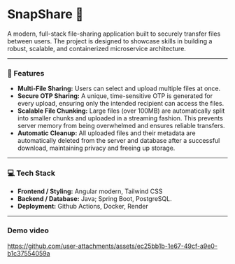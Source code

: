 # SnapShare 📁

A modern, full-stack file-sharing application built to securely transfer files between users. The project is designed to showcase skills in building a robust, scalable, and containerized microservice architecture.

---

### 🌟 Features

* **Multi-File Sharing:** Users can select and upload multiple files at once.
* **Secure OTP Sharing:** A unique, time-sensitive OTP is generated for every upload, ensuring only the intended recipient can access the files.
* **Scalable File Chunking:** Large files (over 100MB) are automatically split into smaller chunks and uploaded in a streaming fashion. This prevents server memory from being overwhelmed and ensures reliable transfers.
* **Automatic Cleanup:** All uploaded files and their metadata are automatically deleted from the server and database after a successful download, maintaining privacy and freeing up storage.
  
---
### 💻 Tech Stack

* **Frontend / Styling:** Angular modern, Tailwind CSS
* **Backend / Database:** Java; Spring Boot, PostgreSQL.
* **Deployment:** Github Actions, Docker, Render

---
### Demo video
https://github.com/user-attachments/assets/ec25bb1b-1e67-49cf-a9e0-b1c37554059a


